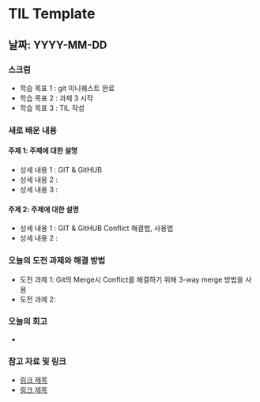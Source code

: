 # TIL Template

## 날짜: YYYY-MM-DD

### 스크럼
- 학습 목표 1 : git 미니퀘스트 완료
- 학습 목표 2 : 과제 3 시작
- 학습 목표 3 : TIL 작성

### 새로 배운 내용
#### 주제 1: 주제에 대한 설명
- 상세 내용 1 : GIT & GitHUB
- 상세 내용 2 :
- 상세 내용 3 :

#### 주제 2: 주제에 대한 설명
- 상세 내용 1 : GIT & GitHUB Conflict 해결법, 사용법
- 상세 내용 2 :

### 오늘의 도전 과제와 해결 방법
- 도전 과제 1: Git의 Merge시 Conflict를 해결하기 위해 3-way merge 방법을 사용
- 도전 과제 2: 

### 오늘의 회고
- 

### 참고 자료 및 링크
- [링크 제목](URL)
- [링크 제목](URL)
